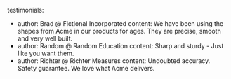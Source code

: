 testimonials:
  - author: Brad @ Fictional Incorporated
    content: We have been using the shapes from Acme in our products for ages. They are precise, smooth and very well built.
  - author: Random @ Random Education
    content: Sharp and sturdy - Just like you want them.
  - author: Richter @ Richter Measures
    content: Undoubted accuracy. Safety guarantee. We love what Acme delivers.